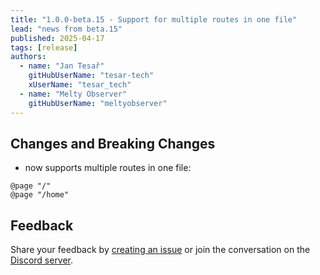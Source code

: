 ```yaml
---
title: "1.0.0-beta.15 - Support for multiple routes in one file"
lead: "news from beta.15"
published: 2025-04-17
tags: [release]
authors:
  - name: "Jan Tesař"
    gitHubUserName: "tesar-tech"
    xUserName: "tesar_tech"
  - name: "Melty Observer"
    gitHubUserName: "meltyobserver"
---
```


## Changes and Breaking Changes

- now supports multiple routes in one file:

```
@page "/"
@page "/home"
```


## Feedback

Share your feedback by [creating an issue](https://github.com/BlazorStatic/BlazorStatic/issues/new) or join the conversation on the [Discord server](https://discord.gg/DsAXsMuEbx).

